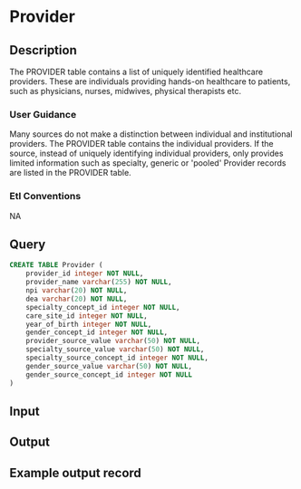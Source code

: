 <!---->

# Provider

## Description
The PROVIDER table contains a list of uniquely identified healthcare providers. These are individuals providing hands-on healthcare to patients, such as physicians, nurses, midwives, physical therapists etc.

### User Guidance
Many sources do not make a distinction between individual and institutional providers. The PROVIDER table contains the individual providers. If the source, instead of uniquely identifying individual providers, only provides limited information such as specialty, generic or 'pooled' Provider records are listed in the PROVIDER table.

### Etl Conventions
NA

## Query
```sql
CREATE TABLE Provider (
	provider_id integer NOT NULL,
	provider_name varchar(255) NOT NULL,
	npi varchar(20) NOT NULL,
	dea varchar(20) NOT NULL,
	specialty_concept_id integer NOT NULL,
	care_site_id integer NOT NULL,
	year_of_birth integer NOT NULL,
	gender_concept_id integer NOT NULL,
	provider_source_value varchar(50) NOT NULL,
	specialty_source_value varchar(50) NOT NULL,
	specialty_source_concept_id integer NOT NULL,
	gender_source_value varchar(50) NOT NULL,
	gender_source_concept_id integer NOT NULL
)
```

## Input


## Output


## Example output record


